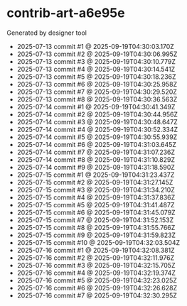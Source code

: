 # contrib-art-a6e95e
Generated by designer tool
- 2025-07-13 commit #1 @ 2025-09-19T04:30:03.170Z
- 2025-07-13 commit #2 @ 2025-09-19T04:30:06.995Z
- 2025-07-13 commit #3 @ 2025-09-19T04:30:10.779Z
- 2025-07-13 commit #4 @ 2025-09-19T04:30:14.541Z
- 2025-07-13 commit #5 @ 2025-09-19T04:30:18.236Z
- 2025-07-13 commit #6 @ 2025-09-19T04:30:25.958Z
- 2025-07-13 commit #7 @ 2025-09-19T04:30:29.520Z
- 2025-07-13 commit #8 @ 2025-09-19T04:30:36.563Z
- 2025-07-14 commit #1 @ 2025-09-19T04:30:41.349Z
- 2025-07-14 commit #2 @ 2025-09-19T04:30:44.956Z
- 2025-07-14 commit #3 @ 2025-09-19T04:30:48.647Z
- 2025-07-14 commit #4 @ 2025-09-19T04:30:52.334Z
- 2025-07-14 commit #5 @ 2025-09-19T04:30:55.939Z
- 2025-07-14 commit #6 @ 2025-09-19T04:31:03.645Z
- 2025-07-14 commit #7 @ 2025-09-19T04:31:07.236Z
- 2025-07-14 commit #8 @ 2025-09-19T04:31:10.829Z
- 2025-07-14 commit #9 @ 2025-09-19T04:31:18.590Z
- 2025-07-15 commit #1 @ 2025-09-19T04:31:23.437Z
- 2025-07-15 commit #2 @ 2025-09-19T04:31:27.145Z
- 2025-07-15 commit #3 @ 2025-09-19T04:31:34.210Z
- 2025-07-15 commit #4 @ 2025-09-19T04:31:37.836Z
- 2025-07-15 commit #5 @ 2025-09-19T04:31:41.487Z
- 2025-07-15 commit #6 @ 2025-09-19T04:31:45.079Z
- 2025-07-15 commit #7 @ 2025-09-19T04:31:52.153Z
- 2025-07-15 commit #8 @ 2025-09-19T04:31:55.766Z
- 2025-07-15 commit #9 @ 2025-09-19T04:31:59.823Z
- 2025-07-15 commit #10 @ 2025-09-19T04:32:03.504Z
- 2025-07-16 commit #1 @ 2025-09-19T04:32:08.381Z
- 2025-07-16 commit #2 @ 2025-09-19T04:32:11.976Z
- 2025-07-16 commit #3 @ 2025-09-19T04:32:15.705Z
- 2025-07-16 commit #4 @ 2025-09-19T04:32:19.374Z
- 2025-07-16 commit #5 @ 2025-09-19T04:32:23.025Z
- 2025-07-16 commit #6 @ 2025-09-19T04:32:26.628Z
- 2025-07-16 commit #7 @ 2025-09-19T04:32:30.295Z
